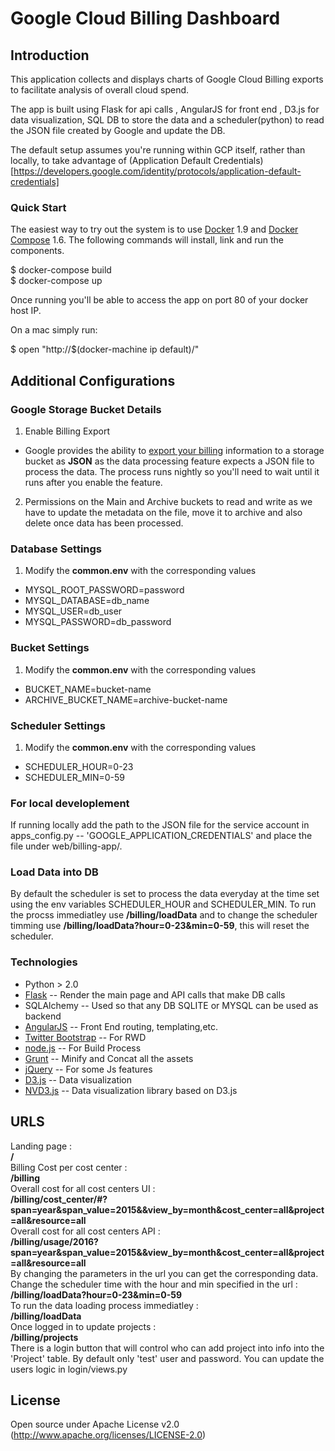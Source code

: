 # Google Cloud Billing Dashboard

## Introduction
This application collects and displays charts of Google Cloud Billing exports to facilitate analysis of overall cloud spend.

The app is built using Flask for api calls , AngularJS for front end , D3.js for data visualization, SQL DB to store the data and a scheduler(python) to read the JSON file created by Google and update the DB.    

The default setup assumes you're running within GCP itself, rather than locally, to take advantage of (Application Default Credentials)[https://developers.google.com/identity/protocols/application-default-credentials]

### Quick Start
The easiest way to try out the system is to use [Docker](https://docs.docker.com/) 1.9 and [Docker Compose](https://docs.docker.com/compose/) 1.6.
The following commands will install, link and run the components.

  $ docker-compose build  
  $ docker-compose up  

Once running you'll be able to access the app on port 80 of your docker host IP.

On a mac simply run:

  $ open "http://$(docker-machine ip default)/"


## Additional Configurations

###  Google Storage Bucket Details
1. Enable Billing Export
  - Google provides the ability to [export your billing](https://support.google.com/cloud/answer/6293835?rd=1) information to a storage bucket as **JSON** as the data processing feature expects a JSON file to process the data. The process runs nightly so you'll need to wait until it runs after you enable the feature.
2. Permissions on the Main and Archive buckets to read and write as we have to update the metadata on the file, move it to archive  and also delete once data has been processed.

### Database Settings
1. Modify the **common.env** with the corresponding values  
  * MYSQL_ROOT_PASSWORD=password
  * MYSQL_DATABASE=db_name
  * MYSQL_USER=db_user
  * MYSQL_PASSWORD=db_password    
 
### Bucket Settings
1. Modify the **common.env** with the corresponding values  
  * BUCKET_NAME=bucket-name
  * ARCHIVE_BUCKET_NAME=archive-bucket-name

### Scheduler Settings
1. Modify the **common.env** with the corresponding values  
  * SCHEDULER_HOUR=0-23
  * SCHEDULER_MIN=0-59
  
### For local developlement 
  If running locally add the path to the JSON file for the service account in apps_config.py -- 'GOOGLE_APPLICATION_CREDENTIALS' and place the file under web/billing-app/.  


### Load Data into DB
By default the scheduler is set to process the data everyday at the time set using the env variables SCHEDULER_HOUR and SCHEDULER_MIN. To run the procss immediatley use **/billing/loadData** and to change the scheduler timming use **/billing/loadData?hour=0-23&min=0-59**, this will reset the scheduler.  


### Technologies

* Python > 2.0
* [Flask] -- Render the main page and API calls that make DB calls
* SQLAlchemy -- Used so that any DB SQLITE or MYSQL can be used as backend
* [AngularJS] -- Front End routing, templating,etc.
* [Twitter Bootstrap] -- For RWD
* [node.js] --  For Build Process
* [Grunt] -- Minify and Concat all the assets
* [jQuery] -- For some Js features
* [D3.js] -- Data visualization
* [NVD3.js] -- Data visualization library based on D3.js


## URLS 
Landing page  :   
  **/**   
   Billing Cost per cost center :   
   **/billing**   
   Overall cost for all cost centers UI :  
   **/billing/cost_center/#?span=year&span_value=2015&&view_by=month&cost_center=all&project=all&resource=all**  
   Overall cost for all cost centers API :  
   **/billing/usage/2016?span=year&span_value=2015&&view_by=month&cost_center=all&project=all&resource=all**  
   By changing the parameters in the url you can get the corresponding data.   
   Change the scheduler time with the hour and min specified in the url :  
   **/billing/loadData?hour=0-23&min=0-59**   
   To run the data loading process immediatley :   
   **/billing/loadData**  
   Once logged in to update projects :   
   **/billing/projects**  
   There is a login button that will control who can add project into info into the 'Project' table. By default only 'test' user  and password. You can update the users logic in login/views.py

## License
Open source under Apache License v2.0 (http://www.apache.org/licenses/LICENSE-2.0)

   [Billing App Flask Repo]: <https://github.com/homedepot/GoogleBillingDashboard>
   [node.js]: <http://nodejs.org>
   [Twitter Bootstrap]: <http://twitter.github.com/bootstrap/>
   [jQuery]: <http://jquery.com>
   [AngularJS]: <http://angularjs.org>
   [Grunt]: <http://gruntjs.com>
   [D3.js]: <http://d3js.org>
   [NVD3.js]:  <http://nvd3.org/>
   [Flask]: <flask.pocoo.org>
   [reporting.db]: <https://github.com/homedepot/GoogleBillingDashboard/blob/master/web/billing-app/reporting.db>
